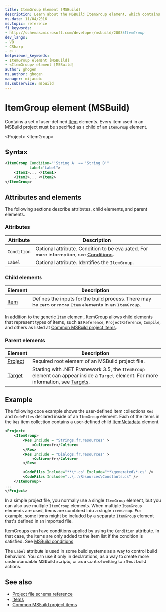 ```yaml
---
title: ItemGroup Element (MSBuild)
description: Learn about the MSBuild ItemGroup element, which contains a set of user-defined Item elements. Every item must be a child of an ItemGroup.
ms.date: 11/04/2016
ms.topic: reference
f1_keywords:
- http://schemas.microsoft.com/developer/msbuild/2003#ItemGroup
dev_langs:
- VB
- CSharp
- C++
helpviewer_keywords:
- ItemGroup element [MSBuild]
- <ItemGroup> element [MSBuild]
author: ghogen
ms.author: ghogen
manager: mijacobs
ms.subservice: msbuild
---
```

# ItemGroup element (MSBuild)

Contains a set of user-defined [Item](../msbuild/item-element-msbuild.md) elements. Every item used in an MSBuild project must be specified as a child of an `ItemGroup` element.

\<Project>
\<ItemGroup>

## Syntax

```xml
<ItemGroup Condition="'String A' == 'String B'"
           Label="Label">
    <Item1>... </Item1>
    <Item2>... </Item2>
</ItemGroup>
```

## Attributes and elements

The following sections describe attributes, child elements, and parent elements.

### Attributes

|Attribute|Description|
|---------------|-----------------|
|`Condition`|Optional attribute. Condition to be evaluated. For more information, see [Conditions](../msbuild/msbuild-conditions.md).|
|`Label`|Optional attribute. Identifies the `ItemGroup`. |

### Child elements

|Element|Description|
|-------------|-----------------|
|[Item](../msbuild/item-element-msbuild.md)|Defines the inputs for the build process. There may be zero or more `Item` elements in an `ItemGroup`.|

In addition to the generic `Item` element, ItemGroup allows child elements that represent types of items, such as `Reference`, `ProjectReference`, `Compile`, and others as listed at [Common MSBuild project items](common-msbuild-project-items.md).
           
### Parent elements

| Element | Description |
| - | - |
| [Project](../msbuild/project-element-msbuild.md) | Required root element of an MSBuild project file. |
| [Target](../msbuild/target-element-msbuild.md) | Starting with .NET Framework 3.5, the `ItemGroup` element can appear inside a `Target` element. For more information, see [Targets](../msbuild/msbuild-targets.md). |

## Example

The following code example shows the user-defined item collections `Res` and `CodeFiles` declared inside of an `ItemGroup` element. Each of the items in the `Res` item collection contains a user-defined child [ItemMetadata](../msbuild/itemmetadata-element-msbuild.md) element.

```xml
<Project>
    <ItemGroup>
        <Res Include = "Strings.fr.resources" >
            <Culture>fr</Culture>
        </Res>
        <Res Include = "Dialogs.fr.resources" >
            <Culture>fr</Culture>
        </Res>

        <CodeFiles Include="**\*.cs" Exclude="**\generated\*.cs" />
        <CodeFiles Include="..\..\Resources\Constants.cs" />
    </ItemGroup>
...
</Project>
```

In a simple project file, you normally use a single `ItemGroup` element, but you can also use multiple `ItemGroup` elements. When multiple `ItemGroup` elements are used, items are combined into a single `ItemGroup`. For example, some items might be included by a separate `ItemGroup` element that's defined in an imported file.

ItemGroups can have conditions applied by using the `Condition` attribute. In that case, the items are only added to the item list if the condition is satisfied. See [MSBuild conditions](msbuild-conditions.md)

The `Label` attribute is used in some build systems as a way to control build behaviors. You can use it only in declarations, as a way to create more understandable MSBuild scripts, or as a control setting to affect build actions.

## See also

- [Project file schema reference](../msbuild/msbuild-project-file-schema-reference.md)
- [Items](../msbuild/msbuild-items.md)
- [Common MSBuild project items](../msbuild/common-msbuild-project-items.md)
